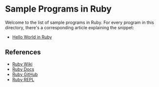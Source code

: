 # Sample Programs in Ruby

Welcome to the list of sample programs in Ruby. For every program in this
directory, there's a corresponding article explaining the snippet:

- [Hello World in Ruby](https://therenegadecoder.com/code/hello-world-in-ruby/)

## References

- [Ruby Wiki](https://en.wikipedia.org/wiki/Ruby_(programming_language))
- [Ruby Docs](https://www.ruby-lang.org/en/)
- [Ruby GitHub](https://github.com/ruby/ruby)
- [Ruby REPL](https://repl.it/languages/ruby)
